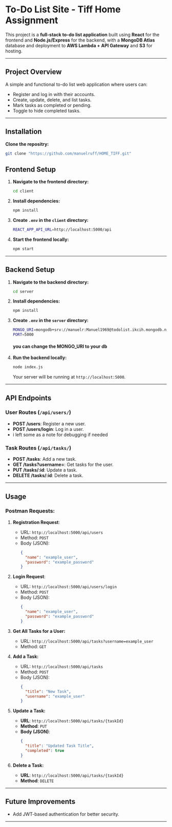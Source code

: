 # **To-Do List Site - Tiff Home Assignment**

This project is a **full-stack to-do list application** built using **React** for the frontend and **Node.js/Express** for the backend, with a **MongoDB Atlas** database and deployment to **AWS Lambda + API Gateway** and **S3** for hosting.

---

## **Project Overview**

A simple and functional to-do list web application where users can:
- Register and log in with their accounts.
- Create, update, delete, and list tasks.
- Mark tasks as completed or pending.
- Toggle to hide completed tasks.

---

## **Installation**

**Clone the repositry:**
   ```bash
   git clone "https://github.com/manuelruff/HOME_TIFF.git"
   ```

## **Frontend Setup**

1. **Navigate to the frontend directory:**
   ```bash
   cd client
   ```

2. **Install dependencies:**
   ```bash
   npm install
   ```

3. **Create `.env` in the `client` directory:**
   ```bash
   REACT_APP_API_URL=http://localhost:5000/api
   ```

4. **Start the frontend locally:**
   ```bash
   npm start
   ```

---

## **Backend Setup**

1. **Navigate to the backend directory:**
   ```bash
   cd server
   ```

2. **Install dependencies:**
   ```bash
   npm install
   ```

3. **Create `.env` in the `server` directory:**
   ```bash
   MONGO_URI=mongodb+srv://manuelr:Manuel1969@todolist.ikcih.mongodb.net/todo?retryWrites=true&w=majority&appName=ToDoList
   PORT=5000
   ```
    #### you can change the MONGO_URI to your db

4. **Run the backend locally:**
   ```bash
   node index.js
   ```
   Your server will be running at `http://localhost:5000`.

---

## **API Endpoints**

### **User Routes (`/api/users/`)**
- **POST /users**: Register a new user.
- **POST /users/login**: Log in a user.
- i left some as a note for debugging if needed
  
### **Task Routes (`/api/tasks/`)**
- **POST /tasks**: Add a new task.
- **GET /tasks?username=<username>**: Get tasks for the user.
- **PUT /tasks/:id**: Update a task.
- **DELETE /tasks/:id**: Delete a task.

---

## **Usage**

### **Postman Requests:**

1. **Registration Request**:
   - URL: `http://localhost:5000/api/users`
   - Method: `POST`
   - Body (JSON):
     ```json
     {
       "name": "example_user",
       "password": "example_password"
     }
     ```

2. **Login Request**:
   - URL: `http://localhost:5000/api/users/login`
   - Method: `POST`
   - Body (JSON):
     ```json
     {
       "name": "example_user",
       "password": "example_password"
     }
     ```

3. **Get All Tasks for a User:**
   - URL: `http://localhost:5000/api/tasks?username=example_user`
   - Method: `GET`

4. **Add a Task:**
   - URL: `http://localhost:5000/api/tasks`
   - Method: `POST`
   - Body (JSON):
     ```json
     {
       "title": "New Task",
       "username": "example_user"
     }
     ```

5. **Update a Task:**
   - **URL**: `http://localhost:5000/api/tasks/{taskId}`
   - **Method**: `PUT`
   - **Body (JSON)**:
     ```json
     {
       "title": "Updated Task Title",
       "completed": true
     }
     ```

6. **Delete a Task:**
   - **URL**: `http://localhost:5000/api/tasks/{taskId}`
   - **Method**: `DELETE`


---

## **Future Improvements**
- Add JWT-based authentication for better security.
---
